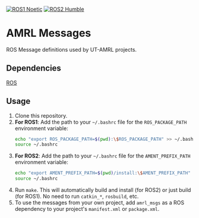 [![ROS1 Noetic](https://github.com/ut-amrl/amrl_msgs/actions/workflows/ros1-noetic.yml/badge.svg)](https://github.com/ut-amrl/amrl_msgs/actions/workflows/ros1-noetic.yml)
[![ROS2 Humble](https://github.com/ut-amrl/amrl_msgs/actions/workflows/ros2-humble.yml/badge.svg)](https://github.com/ut-amrl/amrl_msgs/actions/workflows/ros2-humble.yml)

# AMRL Messages

ROS Message definitions used by UT-AMRL projects.

## Dependencies

[ROS](http://wiki.ros.org/ROS/Installation)

## Usage

1. Clone this repository.
2. **For ROS1**: Add the path to your `~/.bashrc` file for the `ROS_PACKAGE_PATH` environment variable:
    ```bash
    echo "export ROS_PACKAGE_PATH=$(pwd):\$ROS_PACKAGE_PATH" >> ~/.bashrc
    source ~/.bashrc
    ```
3. **For ROS2**: Add the path to your `~/.bashrc` file for the `AMENT_PREFIX_PATH` environment variable:
    ```bash
    echo "export AMENT_PREFIX_PATH=$(pwd)/install:\$AMENT_PREFIX_PATH" >> ~/.bashrc
    source ~/.bashrc
    ```
4. Run `make`. This will automatically build and install (for ROS2) or just build (for ROS1). No need to run `catkin_*`, `rosbuild`, etc.
5. To use the messages from your own project, add `amrl_msgs` as a ROS dependency to your project's `manifest.xml` or `package.xml`.
